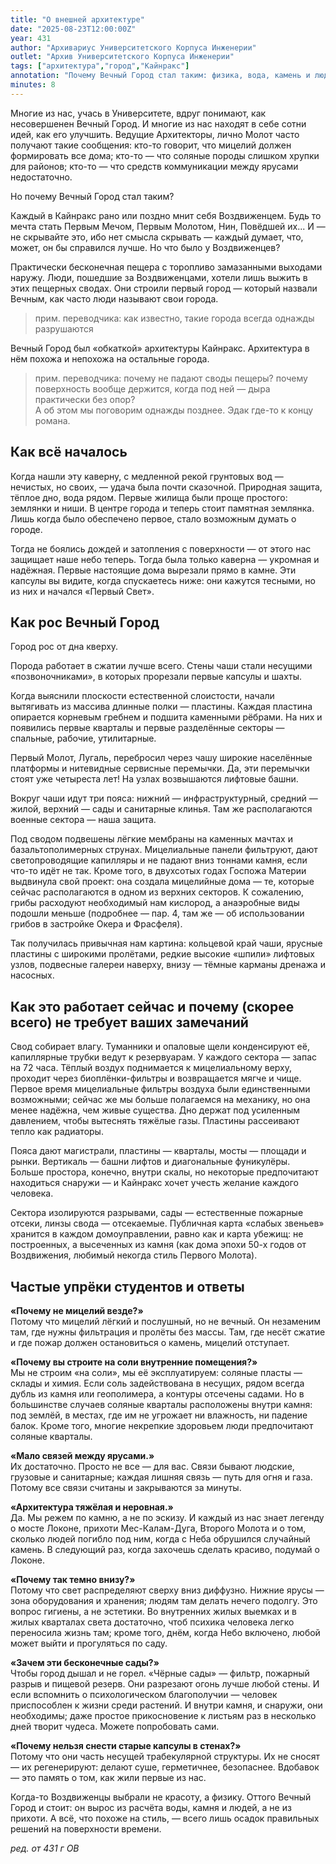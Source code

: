 ```yaml
---
title: "О внешней архитектуре"
date: "2025-08-23T12:00:00Z"
year: 431
author: "Архивариус Университетского Корпуса Инженерии"
outlet: "Архив Университетского Корпуса Инженерии"
tags: ["архитектура","город","Кайнракс"]
annotation: "Почему Вечный Город стал таким: физика, вода, камень и люди. От первых капсул в стенах до поясов, пластин, лифтовых узлов, мицелиальных фильтров и садов."
minutes: 8
---
```


Многие из нас, учась в Университете, вдруг понимают, как несовершенен Вечный Город. И многие из нас находят в себе сотни идей, как его улучшить. Ведущие Архитекторы, лично Молот часто получают такие сообщения: кто-то говорит, что мицелий должен формировать все дома; кто-то — что соляные породы слишком хрупки для районов; кто-то — что средств коммуникации между ярусами недостаточно.

Но почему Вечный Город стал таким?

Каждый в Кайнракс рано или поздно мнит себя Воздвиженцем. Будь то мечта стать Первым Мечом, Первым Молотом, Нин, Повёдшей их... И — не скрывайте это, ибо нет смысла скрывать — каждый думает, что, может, он бы справился лучше. Но что было у Воздвиженцев?

Практически бесконечная пещера с торопливо замазанными выходами наружу. Люди, пошедшие за Воздвиженцами, хотели лишь выжить в этих пещерных сводах. Они строили первый город — который назвали Вечным, как часто люди называют свои города.

> прим. переводчика: как известно, такие города всегда однажды разрушаются

Вечный Город был «обкаткой» архитектуры Кайнракс. Архитектура в нём похожа и непохожа на остальные города.

> прим. переводчика: почему не падают своды пещеры? почему поверхность вообще держится, когда под ней — дыра практически без опор?  
> А об этом мы поговорим однажды позднее. Эдак где-то к концу романа.

## Как всё началось

Когда нашли эту каверну, с медленной рекой грунтовых вод — нечистых, но своих, — удача была почти сказочной. Природная защита, тёплое дно, вода рядом. Первые жилища были проще простого: землянки и ниши. В центре города и теперь стоит памятная землянка. Лишь когда было обеспечено первое, стало возможным думать о городе.

Тогда не боялись дождей и затопления с поверхности — от этого нас защищает наше небо теперь. Тогда была только каверна — укромная и надёжная. Первые настоящие дома вырезали прямо в камне. Эти капсулы вы видите, когда спускаетесь ниже: они кажутся тесными, но из них и начался «Первый Свет».

## Как рос Вечный Город

Город рос от дна кверху.

Порода работает в сжатии лучше всего. Стены чаши стали несущими «позвоночниками», в которых прорезали первые капсулы и шахты.

Когда выяснили плоскости естественной слоистости, начали вытягивать из массива длинные полки — пластины. Каждая пластина опирается корневым гребнем и подшита каменными рёбрами. На них и появились первые кварталы и первые разделённые секторы — спальные, рабочие, утилитарные.

Первый Молот, Лугаль, перебросил через чашу широкие населённые платформы и нитевидные сервисные перемычки. Да, эти перемычки стоят уже четыреста лет! На узлах возвышаются лифтовые башни.

Вокруг чаши идут три пояса: нижний — инфраструктурный, средний — жилой, верхний — сады и санитарные клинья. Там же располагаются военные сектора — наша защита.

Под сводом подвешены лёгкие мембраны на каменных мачтах и базальтополимерных струнах. Мицелиальные панели фильтруют, дают светопроводящие капилляры и не падают вниз тоннами камня, если что-то идёт не так. Кроме того, в двухсотых годах Госпожа Материи выдвинула свой проект: она создала мицелийные дома — те, которые сейчас располагаются в одном из верхних секторов. К сожалению, грибы расходуют необходимый нам кислород, а анаэробные виды подошли меньше (подробнее — пар. 4, там же — об использовании грибов в застройке Окера и Фрасфеля).

Так получилась привычная нам картина: кольцевой край чаши, ярусные пластины с широкими пролётами, редкие высокие «шпили» лифтовых узлов, подвесные галереи наверху, внизу — тёмные карманы дренажа и насосных.

## Как это работает сейчас и почему (скорее всего) не требует ваших замечаний

Свод собирает влагу. Туманники и опаловые щели конденсируют её, капиллярные трубки ведут к резервуарам. У каждого сектора — запас на 72 часа. Тёплый воздух поднимается к мицелиальному верху, проходит через биоплёнки-фильтры и возвращается мягче и чище. Первое время мицелиальные фильтры воздуха были единственными возможными; сейчас же мы больше полагаемся на механику, но она менее надёжна, чем живые существа. Дно держат под усиленным давлением, чтобы вытеснять тяжёлые газы. Пластины рассеивают тепло как радиаторы.

Пояса дают магистрали, пластины — кварталы, мосты — площади и рынки. Вертикаль — башни лифтов и диагональные фуникулёры. Больше простора, конечно, внутри скалы, но некоторые предпочитают находиться снаружи — и Кайнракс хочет учесть желание каждого человека.

Сектора изолируются разрывами, сады — естественные пожарные отсеки, линзы свода — отсекаемые. Публичная карта «слабых звеньев» хранится в каждом домоуправлении, равно как и карта убежищ: не построенных, а высеченных из камня (как дома эпохи 50-х годов от Воздвижения, любимый некогда стиль Первого Молота).

## Частые упрёки студентов и ответы

**«Почему не мицелий везде?»**  
Потому что мицелий лёгкий и послушный, но не вечный. Он незаменим там, где нужны фильтрация и пролёты без массы. Там, где несёт сжатие и где пожар должен остановиться о камень, мицелий отступает.

**«Почему вы строите на соли внутренние помещения?»**  
Мы не строим «на соли», мы её эксплуатируем: соляные пласты — склады и химия. Если соль задействована в несущих, рядом всегда дубль из камня или геополимера, а контуры отсечены садами. Но в большинстве случаев соляные кварталы расположены внутри камня: под землёй, в местах, где им не угрожает ни влажность, ни падение балок. Кроме того, многие некрепкие здоровьем люди предпочитают соляные кварталы.

**«Мало связей между ярусами.»**  
Их достаточно. Просто не все — для вас. Связи бывают людские, грузовые и санитарные; каждая лишняя связь — путь для огня и газа. Потому все связи считаны и закрываются за минуты.

**«Архитектура тяжёлая и неровная.»**  
Да. Мы режем по камню, а не по эскизу. И каждый из нас знает легенду о мосте Локоне, прихоти Мес-Калам-Дуга, Второго Молота и о том, сколько людей погибло под ним, когда с Неба обрушился случайный камень. В следующий раз, когда захочешь сделать красиво, подумай о Локоне.

**«Почему так темно внизу?»**  
Потому что свет распределяют сверху вниз диффузно. Нижние ярусы — зона оборудования и хранения; людям там делать нечего подолгу. Это вопрос гигиены, а не эстетики. Во внутренних жилых выемках и в жилых кварталах света достаточно, чтоб психика человека легко переносила жизнь там; кроме того, днём, когда Небо включено, любой может выйти и прогуляться по саду.

**«Зачем эти бесконечные сады?»**  
Чтобы город дышал и не горел. «Чёрные сады» — фильтр, пожарный разрыв и пищевой резерв. Они разрезают огонь лучше любой стены. И если вспомнить о психологическом благополучии — человек приспособлен к жизни среди растений. И внутри камня, и снаружи, они необходимы; даже простое прикосновение к листьям раз в несколько дней творит чудеса. Можете попробовать сами.

**«Почему нельзя снести старые капсулы в стенах?»**  
Потому что они часть несущей трабекулярной структуры. Их не сносят — их регенерируют: делают суше, герметичнее, безопаснее. Вдобавок — это память о том, как жили первые из нас.

Когда-то Воздвиженцы выбрали не красоту, а физику. Оттого Вечный Город и стоит: он вырос из расчёта воды, камня и людей, а не из прихоти. А всё, что похоже на стиль, — всего лишь осадок правильных решений на поверхности времени.

_ред. от 431 г ОВ_

